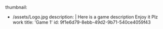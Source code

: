 thumbnail:
  - /assets/Logo.jpg
description: |
  Here is a game description
  Enjoy it
  Plz work
title: 'Game 1'
id: 9f1e6d79-8ebb-49d2-9b71-540ce4059f43
